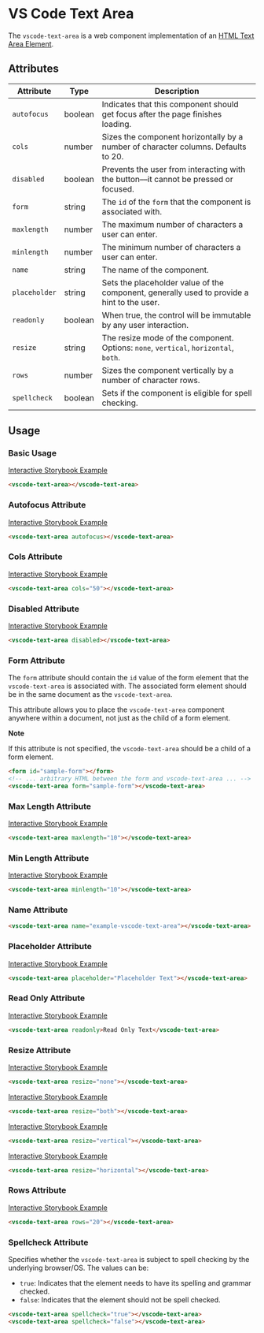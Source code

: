 # VS Code Text Area

The `vscode-text-area` is a web component implementation of an [HTML Text Area Element](https://developer.mozilla.org/en-US/docs/Web/HTML/Element/textarea).

## Attributes

| Attribute     | Type    | Description                                                                                |
| ------------- | ------- | ------------------------------------------------------------------------------------------ |
| `autofocus`   | boolean | Indicates that this component should get focus after the page finishes loading.            |
| `cols`        | number  | Sizes the component horizontally by a number of character columns. Defaults to 20.         |
| `disabled`    | boolean | Prevents the user from interacting with the button––it cannot be pressed or focused.       |
| `form`        | string  | The `id` of the `form` that the component is associated with.                              |
| `maxlength`   | number  | The maximum number of characters a user can enter.                                         |
| `minlength`   | number  | The minimum number of characters a user can enter.                                         |
| `name`        | string  | The name of the component.                                                                 |
| `placeholder` | string  | Sets the placeholder value of the component, generally used to provide a hint to the user. |
| `readonly`    | boolean | When true, the control will be immutable by any user interaction.                          |
| `resize`      | string  | The resize mode of the component. Options: `none`, `vertical`, `horizontal`, `both`.       |
| `rows`        | number  | Sizes the component vertically by a number of character rows.                              |
| `spellcheck`  | boolean | Sets if the component is eligible for spell checking.                                      |

## Usage

### Basic Usage

[Interactive Storybook Example](https://microsoft.github.io/vscode-webview-toolkit/?path=/story/library-text-area--default)

```html
<vscode-text-area></vscode-text-area>
```

### Autofocus Attribute

[Interactive Storybook Example](https://microsoft.github.io/vscode-webview-toolkit/?path=/story/library-text-area--with-autofocus)

```html
<vscode-text-area autofocus></vscode-text-area>
```

### Cols Attribute

[Interactive Storybook Example](https://microsoft.github.io/vscode-webview-toolkit/?path=/story/library-text-area--with-custom-cols)

```html
<vscode-text-area cols="50"></vscode-text-area>
```

### Disabled Attribute

[Interactive Storybook Example](https://microsoft.github.io/vscode-webview-toolkit/?path=/story/library-text-area--with-disabled)

```html
<vscode-text-area disabled></vscode-text-area>
```

### Form Attribute

The `form` attribute should contain the `id` value of the form element that the `vscode-text-area` is associated with. The associated form element should be in the same document as the `vscode-text-area`.

This attribute allows you to place the `vscode-text-area` component anywhere within a document, not just as the child of a form element.

**Note**

If this attribute is not specified, the `vscode-text-area` should be a child of a form element.

```html
<form id="sample-form"></form>
<!-- ... arbitrary HTML between the form and vscode-text-area ... -->
<vscode-text-area form="sample-form"></vscode-text-area>
```

### Max Length Attribute

[Interactive Storybook Example](https://microsoft.github.io/vscode-webview-toolkit/?path=/story/library-text-area--with-max-length)

```html
<vscode-text-area maxlength="10"></vscode-text-area>
```

### Min Length Attribute

[Interactive Storybook Example](https://microsoft.github.io/vscode-webview-toolkit/?path=/story/library-text-area--with-min-length)

```html
<vscode-text-area minlength="10"></vscode-text-area>
```

### Name Attribute

```html
<vscode-text-area name="example-vscode-text-area"></vscode-text-area>
```

### Placeholder Attribute

[Interactive Storybook Example](https://microsoft.github.io/vscode-webview-toolkit/?path=/story/library-text-area--with-placeholder)

```html
<vscode-text-area placeholder="Placeholder Text"></vscode-text-area>
```

### Read Only Attribute

[Interactive Storybook Example](https://microsoft.github.io/vscode-webview-toolkit/?path=/story/library-text-area--with-readonly)

```html
<vscode-text-area readonly>Read Only Text</vscode-text-area>
```

### Resize Attribute

[Interactive Storybook Example](https://microsoft.github.io/vscode-webview-toolkit/?path=/story/library-text-area--with-resize-none)

```html
<vscode-text-area resize="none"></vscode-text-area>
```

[Interactive Storybook Example](https://microsoft.github.io/vscode-webview-toolkit/?path=/story/library-text-area--with-resize-both)

```html
<vscode-text-area resize="both"></vscode-text-area>
```

[Interactive Storybook Example](https://microsoft.github.io/vscode-webview-toolkit/?path=/story/library-text-area--with-resize-vertical)

```html
<vscode-text-area resize="vertical"></vscode-text-area>
```

[Interactive Storybook Example](https://microsoft.github.io/vscode-webview-toolkit/?path=/story/library-text-area--with-resize-horizontal)

```html
<vscode-text-area resize="horizontal"></vscode-text-area>
```

### Rows Attribute

[Interactive Storybook Example](https://microsoft.github.io/vscode-webview-toolkit/?path=/story/library-text-area--with-custom-rows)

```html
<vscode-text-area rows="20"></vscode-text-area>
```

### Spellcheck Attribute

Specifies whether the `vscode-text-area` is subject to spell checking by the underlying browser/OS. The values can be:

-   `true`: Indicates that the element needs to have its spelling and grammar checked.
-   `false`: Indicates that the element should not be spell checked.

```html
<vscode-text-area spellcheck="true"></vscode-text-area>
<vscode-text-area spellcheck="false"></vscode-text-area>
```
